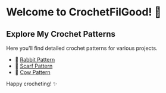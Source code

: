# Welcome to CrochetFilGood! 🧶
## Explore My Crochet Patterns
Here you'll find detailed crochet patterns for various projects.

- 🐰 [Rabbit Pattern](patterns/rabbit-pattern.md)
- 🧣 [Scarf Pattern](patterns/scarf-pattern.md)
- 🐄 [Cow Pattern](patterns/cow-pattern.md)

Happy crocheting! ✨
